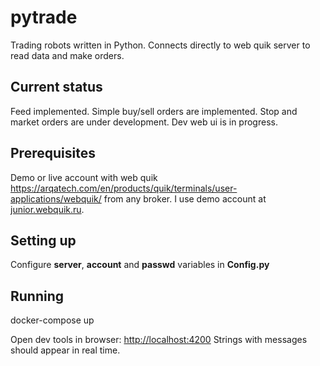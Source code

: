 # pytrade
Trading robots written in Python. Connects directly to web quik server to read data and make orders. 

## Current status
Feed implemented. Simple buy/sell orders are implemented. Stop and market orders are under development.
Dev web ui is in progress.

## Prerequisites
Demo or live account with web quik https://arqatech.com/en/products/quik/terminals/user-applications/webquik/ from any broker. 
I use demo account at [junior.webquik.ru](https://junior.webquik.ru/).

## Setting up
Configure **server**, **account** and **passwd** variables in **Config.py**

## Running
docker-compose up

Open dev tools in browser: [http://localhost:4200](http://localhost:4200)
Strings with messages should appear in real time.
 
